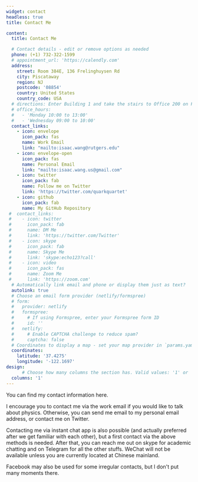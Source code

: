 ```yaml
---
widget: contact
headless: true
title: Contact Me

content:
  title: Contact Me

  # Contact details - edit or remove options as needed
  phone: (+1) 732-322-1599
  # appointment_url: 'https://calendly.com'
  address:
    street: Room 384E, 136 Frelinghuysen Rd
    city: Piscataway
    region: NJ
    postcode: '08854'
    country: United States
    country_code: USA
  # directions: Enter Building 1 and take the stairs to Office 200 on Floor 2
  # office_hours:
  #   - 'Monday 10:00 to 13:00'
  #   - 'Wednesday 09:00 to 10:00'
  contact_links:
    - icon: envelope
      icon_pack: fas
      name: Work Email
      link: "mailto:isaac.wang@rutgers.edu"
    - icon: envelope-open
      icon_pack: fas
      name: Personal Email
      link: "mailto:isaac.wang.us@gmail.com"
    - icon: twitter
      icon_pack: fab
      name: Follow me on Twitter
      link: 'https://twitter.com/quarkquartet'
    - icon: github
      icon_pack: fab
      name: My GitHub Repository
 #  contact_links:
 #    - icon: twitter
 #      icon_pack: fab
 #      name: DM Me
 #      link: 'https://twitter.com/Twitter'
 #    - icon: skype
 #      icon_pack: fab
 #      name: Skype Me
 #      link: 'skype:echo123?call'
 #    - icon: video
 #      icon_pack: fas
 #      name: Zoom Me
 #      link: 'https://zoom.com'
  # Automatically link email and phone or display them just as text?
  autolink: true
  # Choose an email form provider (netlify/formspree)
  # form:
  #   provider: netlify
  #   formspree:
  #     # If using Formspree, enter your Formspree form ID
  #     id: ''
  #   netlify:
  #     # Enable CAPTCHA challenge to reduce spam?
  #     captcha: false
  # Coordinates to display a map - set your map provider in `params.yaml`
  coordinates:
    latitude: '37.4275'
    longitude: '-122.1697'
design:
      # Choose how many columns the section has. Valid values: '1' or '2'.
  columns: '1'
---
```


You can find my contact information here.

I encourage you to contact me via the work email if you would like to talk about physics. Otherwise, you can send me email to my personal email address, or contact me on Twitter.

Contacting me via instant chat app is also possible (and actually preferred after we get familiar with each other), but a first contact via the above methods is needed.
After that, you can reach me out on skype for academic chatting and on Telegram for all the other stuffs.
WeChat will not be available unless you are currently located at Chinese mainland.

Facebook may also be used for some irregular contacts, but I don't put many moments there.